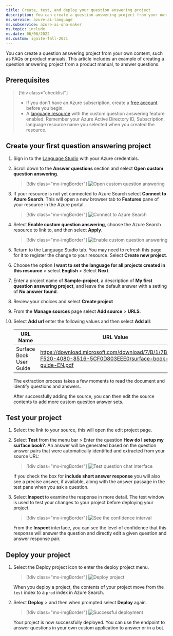 ```yaml
---
title: Create, test, and deploy your question answering project
description: You can create a question answering project from your own content, such as FAQs or product manuals. This article includes an example of creating a question answering project from a simple FAQ webpage, to answer questions.
ms.service: azure-ai-language
ms.subservice: azure-ai-qna-maker
ms.topic: include
ms.date: 06/06/2022
ms.custom: ignite-fall-2021
---
```


You can create a question answering project from your own content, such as FAQs or product manuals. This article includes an example of creating a question answering project from a product manual, to answer questions.

## Prerequisites

> [!div class="checklist"]
> * If you don't have an Azure subscription, create a [free account](https://azure.microsoft.com/free/cognitive-services/) before you begin.
> * A [language resource](https://aka.ms/create-language-resource) with the custom question answering feature enabled. Remember your Azure Active Directory ID, Subscription, language resource name you selected when you created the resource.



## Create your first question answering project

1. Sign in to the [Language Studio](https://language.azure.com/) with your Azure credentials.

2. Scroll down to the **Answer questions** section and select **Open custom question answering**.

    > [!div class="mx-imgBorder"]
    > ![Open custom question answering](../media/create-test-deploy/open-custom-question-answering.png)

3. If your resource is not yet connected to Azure Search select **Connect to Azure Search**. This will open a new browser tab to **Features** pane of your resource in the Azure portal.

    > [!div class="mx-imgBorder"]
    > ![Connect to Azure Search](../media/create-test-deploy/connect-to-azure-search.png)

4. Select **Enable custom question answering**, choose the Azure Search resource to link to, and then select **Apply**.

    > [!div class="mx-imgBorder"]
    > ![Enable custom question answering](../media/create-test-deploy/enable-custom-question-answering.png)

5. Return to the Language Studio tab. You may need to refresh this page for it to register the change to your resource. Select **Create new project**.

6. Choose the option **I want to set the language for all projects created in this resource** > select **English** > Select **Next**.

7. Enter a project name of **Sample-project**, a description of **My first question answering project**, and leave the default answer with a setting of **No answer found**.

8. Review your choices and select **Create project**

9. From the **Manage sources** page select **Add source** > **URLS**.

10. Select **Add url** enter the following values and then select **Add all**:

    |URL Name|URL Value|
    |--------|---------|
    |Surface Book User Guide |https://download.microsoft.com/download/7/B/1/7B10C82E-F520-4080-8516-5CF0D803EEE0/surface-book-user-guide-EN.pdf |

    The extraction process takes a few moments to read the document and identify questions and answers.

    After successfully adding the source, you can then edit the source contents to add more custom question answer sets.



## Test your project

1. Select the link to your source, this will open the edit project page.

2. Select **Test** from the menu bar > Enter the question **How do I setup my surface book?**. An answer will be generated based on the question answer pairs that were automatically identified and extracted from your source URL:

    > [!div class="mx-imgBorder"]
    > ![Test question chat interface](../media/create-test-deploy/test-question.png)

    If you check the box for **include short answer response** you will also see a precise answer, if available, along with the answer passage in the test pane when you ask a question.

3. Select **Inspect** to examine the response in more detail. The test window is used to test your changes to your project before deploying your project.

    > [!div class="mx-imgBorder"]
    > ![See the confidence interval](../media/create-test-deploy/inspect-test.png)

    From the **Inspect** interface, you can see the level of confidence that this response will answer the question and directly edit a given question and answer response pair.



## Deploy your project

1. Select the Deploy project icon to enter the deploy project menu.

    > [!div class="mx-imgBorder"]
    > ![Deploy project](../media/create-test-deploy/deploy-knowledge-base.png)

    When you deploy a project, the contents of your project move from the `test` index to a `prod` index in Azure Search.

2. Select **Deploy** > and then when prompted select **Deploy** again.

    > [!div class="mx-imgBorder"]
    > ![Successful deployment](../media/create-test-deploy/successful-deployment.png)

    Your project is now successfully deployed. You can use the endpoint to answer questions in your own custom application to answer or in a bot.

